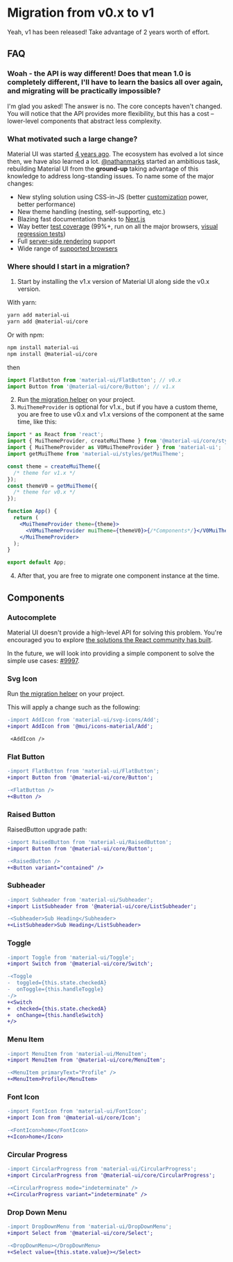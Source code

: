 # Migration from v0.x to v1

Yeah, v1 has been released! Take advantage of 2 years worth of effort.

## FAQ

### Woah - the API is way different! Does that mean 1.0 is completely different, I'll have to learn the basics all over again, and migrating will be practically impossible?

I'm glad you asked! The answer is no. The core concepts haven't changed.
You will notice that the API provides more flexibility, but this has a cost –
lower-level components that abstract less complexity.

### What motivated such a large change?

Material UI was started [4 years ago](https://github.com/mui/material-ui/commit/28b768913b75752ecf9b6bb32766e27c241dbc46).
The ecosystem has evolved a lot since then, we have also learned a lot.
[@nathanmarks](https://github.com/nathanmarks/) started an ambitious task, rebuilding Material UI from the **ground-up**
taking advantage of this knowledge to address long-standing issues. To name some of the major changes:

- New styling solution using CSS-in-JS (better [customization](/material-ui/customization/how-to-customize/) power, better performance)
- New theme handling (nesting, self-supporting, etc.)
- Blazing fast documentation thanks to [Next.js](https://github.com/vercel/next.js)
- Way better [test coverage](/material-ui/guides/testing/) (99%+, run on all the major browsers, [visual regression tests](https://app.argos-ci.com/mui/material-ui/builds))
- Full [server-side rendering](/material-ui/guides/server-rendering/) support
- Wide range of [supported browsers](/material-ui/getting-started/supported-platforms/)

### Where should I start in a migration?

1. Start by installing the v1.x version of Material UI along side the v0.x version.

With yarn:

```bash
yarn add material-ui
yarn add @material-ui/core
```

Or with npm:

```bash
npm install material-ui
npm install @material-ui/core
```

then

```js
import FlatButton from 'material-ui/FlatButton'; // v0.x
import Button from '@material-ui/core/Button'; // v1.x
```

2. Run [the migration helper](https://github.com/mui/material-ui/tree/master/packages/mui-codemod) on your project.
3. `MuiThemeProvider` is optional for v1.x., but if you have a custom theme, you are free to use v0.x and v1.x versions of the component at the same time, like this:

```jsx
import * as React from 'react';
import { MuiThemeProvider, createMuiTheme } from '@material-ui/core/styles'; // v1.x
import { MuiThemeProvider as V0MuiThemeProvider } from 'material-ui';
import getMuiTheme from 'material-ui/styles/getMuiTheme';

const theme = createMuiTheme({
  /* theme for v1.x */
});
const themeV0 = getMuiTheme({
  /* theme for v0.x */
});

function App() {
  return (
    <MuiThemeProvider theme={theme}>
      <V0MuiThemeProvider muiTheme={themeV0}>{/*Components*/}</V0MuiThemeProvider>
    </MuiThemeProvider>
  );
}

export default App;
```

4. After that, you are free to migrate one component instance at the time.

## Components

### Autocomplete

Material UI doesn't provide a high-level API for solving this problem.
You're encouraged you to explore [the solutions the React community has built](/material-ui/react-autocomplete/).

In the future, we will look into providing a simple component to solve the simple use cases: [#9997](https://github.com/mui/material-ui/issues/9997).

### Svg Icon

Run [the migration helper](https://github.com/mui/material-ui/tree/master/packages/mui-codemod) on your project.

This will apply a change such as the following:

```diff
-import AddIcon from 'material-ui/svg-icons/Add';
+import AddIcon from '@mui/icons-material/Add';

 <AddIcon />
```

### Flat Button

```diff
-import FlatButton from 'material-ui/FlatButton';
+import Button from '@material-ui/core/Button';

-<FlatButton />
+<Button />
```

### Raised Button

RaisedButton upgrade path:

```diff
-import RaisedButton from 'material-ui/RaisedButton';
+import Button from '@material-ui/core/Button';

-<RaisedButton />
+<Button variant="contained" />
```

### Subheader

```diff
-import Subheader from 'material-ui/Subheader';
+import ListSubheader from '@material-ui/core/ListSubheader';

-<Subheader>Sub Heading</Subheader>
+<ListSubheader>Sub Heading</ListSubheader>
```

### Toggle

```diff
-import Toggle from 'material-ui/Toggle';
+import Switch from '@material-ui/core/Switch';

-<Toggle
-  toggled={this.state.checkedA}
-  onToggle={this.handleToggle}
-/>
+<Switch
+  checked={this.state.checkedA}
+  onChange={this.handleSwitch}
+/>
```

### Menu Item

```diff
-import MenuItem from 'material-ui/MenuItem';
+import MenuItem from '@material-ui/core/MenuItem';

-<MenuItem primaryText="Profile" />
+<MenuItem>Profile</MenuItem>
```

### Font Icon

```diff
-import FontIcon from 'material-ui/FontIcon';
+import Icon from '@material-ui/core/Icon';

-<FontIcon>home</FontIcon>
+<Icon>home</Icon>
```

### Circular Progress

```diff
-import CircularProgress from 'material-ui/CircularProgress';
+import CircularProgress from '@material-ui/core/CircularProgress';

-<CircularProgress mode="indeterminate" />
+<CircularProgress variant="indeterminate" />
```

### Drop Down Menu

```diff
-import DropDownMenu from 'material-ui/DropDownMenu';
+import Select from '@material-ui/core/Select';

-<DropDownMenu></DropDownMenu>
+<Select value={this.state.value}></Select>
```
